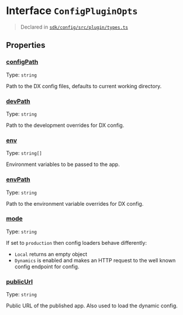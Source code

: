 # Interface `ConfigPluginOpts`
> Declared in [`sdk/config/src/plugin/types.ts`]()


## Properties
### [configPath](https://github.com/dxos/dxos/blob/8ed3715dc/packages/sdk/config/src/plugin/types.ts#L9)
Type: <code>string</code>

Path to the DX config files, defaults to current working directory.

### [devPath](https://github.com/dxos/dxos/blob/8ed3715dc/packages/sdk/config/src/plugin/types.ts#L19)
Type: <code>string</code>

Path to the development overrides for DX config.

### [env](https://github.com/dxos/dxos/blob/8ed3715dc/packages/sdk/config/src/plugin/types.ts#L38)
Type: <code>string[]</code>

Environment variables to be passed to the app.

### [envPath](https://github.com/dxos/dxos/blob/8ed3715dc/packages/sdk/config/src/plugin/types.ts#L14)
Type: <code>string</code>

Path to the environment variable overrides for DX config.

### [mode](https://github.com/dxos/dxos/blob/8ed3715dc/packages/sdk/config/src/plugin/types.ts#L26)
Type: <code>string</code>

If set to  `production`  then config loaders behave differently:
-  `Local`  returns an empty object
-  `Dynamics`  is enabled and makes an HTTP request to the well known config endpoint for config.

### [publicUrl](https://github.com/dxos/dxos/blob/8ed3715dc/packages/sdk/config/src/plugin/types.ts#L33)
Type: <code>string</code>

Public URL of the published app. Also used to load the dynamic config.

    